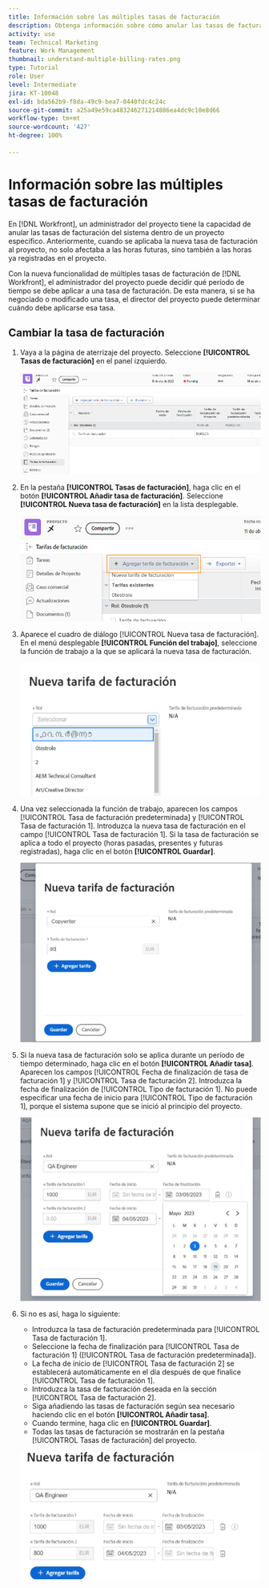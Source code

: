 ```yaml
---
title: Información sobre las múltiples tasas de facturación
description: Obtenga información sobre cómo anular las tasas de facturación del sistema en un proyecto.
activity: use
team: Technical Marketing
feature: Work Management
thumbnail: understand-multiple-billing-rates.png
type: Tutorial
role: User
level: Intermediate
jira: KT-10048
exl-id: bda562b9-f8da-49c9-bea7-0440fdc4c24c
source-git-commit: a25a49e59ca483246271214886ea4dc9c10e8d66
workflow-type: tm+mt
source-wordcount: '427'
ht-degree: 100%

---
```


# Información sobre las múltiples tasas de facturación

En [!DNL Workfront], un administrador del proyecto tiene la capacidad de anular las tasas de facturación del sistema dentro de un proyecto específico. Anteriormente, cuando se aplicaba la nueva tasa de facturación al proyecto, no solo afectaba a las horas futuras, sino también a las horas ya registradas en el proyecto.

Con la nueva funcionalidad de múltiples tasas de facturación de [!DNL Workfront], el administrador del proyecto puede decidir qué período de tiempo se debe aplicar a una tasa de facturación. De esta manera, si se ha negociado o modificado una tasa, el director del proyecto puede determinar cuándo debe aplicarse esa tasa.

## Cambiar la tasa de facturación

1. Vaya a la página de aterrizaje del proyecto. Seleccione **[!UICONTROL Tasas de facturación]** en el panel izquierdo.

   ![Una imagen seleccionando [!UICONTROL Tasas de facturación] en [!DNL Workfront]](assets/project-finances-1.png)

1. En la pestaña **[!UICONTROL Tasas de facturación]**, haga clic en el botón **[!UICONTROL Añadir tasa de facturación]**. Seleccione **[!UICONTROL Nueva tasa de facturación]** en la lista desplegable.

   ![Una imagen que muestra la selección de la [!UICONTROL Nueva tasa de facturación] en [!DNL Workfront]](assets/project-finances-2.png)

1. Aparece el cuadro de diálogo [!UICONTROL Nueva tasa de facturación]. En el menú desplegable **[!UICONTROL Función del trabajo]**, seleccione la función de trabajo a la que se aplicará la nueva tasa de facturación.

   ![Una imagen que muestra la selección de funciones de trabajo en una nueva tasa de facturación en [!DNL Workfront]](assets/project-finances-3.png)

1. Una vez seleccionada la función de trabajo, aparecen los campos [!UICONTROL Tasa de facturación predeterminada] y [!UICONTROL Tasa de facturación 1]. Introduzca la nueva tasa de facturación en el campo [!UICONTROL Tasa de facturación 1]. Si la tasa de facturación se aplica a todo el proyecto (horas pasadas, presentes y futuras registradas), haga clic en el botón **[!UICONTROL Guardar]**.

   ![Una imagen que muestra cómo guardar una nueva tasa de facturación que se aplica a todo el proyecto en [!DNL Workfront]](assets/project-finances-5.png)

1. Si la nueva tasa de facturación solo se aplica durante un período de tiempo determinado, haga clic en el botón **[!UICONTROL Añadir tasa]**. Aparecen los campos [!UICONTROL Fecha de finalización de tasa de facturación 1] y [!UICONTROL Tasa de facturación 2]. Introduzca la fecha de finalización de [!UICONTROL Tipo de facturación 1]. No puede especificar una fecha de inicio para [!UICONTROL Tipo de facturación 1], porque el sistema supone que se inició al principio del proyecto.

   ![Una imagen que muestra cómo se crea una nueva tasa de facturación que se aplica a un período determinado, a partir del inicio del proyecto en [!DNL Workfront]](assets/project-finances-6.png)

1. Si no es así, haga lo siguiente:

   * Introduzca la tasa de facturación predeterminada para [!UICONTROL Tasa de facturación 1].
   * Seleccione la fecha de finalización para [!UICONTROL Tasa de facturación 1] ([!UICONTROL Tasa de facturación predeterminada]).
   * La fecha de inicio de [!UICONTROL Tasa de facturación 2] se establecerá automáticamente en el día después de que finalice [!UICONTROL Tasa de facturación 1].
   * Introduzca la tasa de facturación deseada en la sección [!UICONTROL Tasa de facturación 2].
   * Siga añadiendo las tasas de facturación según sea necesario haciendo clic en el botón **[!UICONTROL Añadir tasa]**.
   * Cuando termine, haga clic en **[!UICONTROL Guardar]**.
   * Todas las tasas de facturación se mostrarán en la pestaña [!UICONTROL Tasas de facturación] del proyecto.

   ![Una imagen creando nuevas tasas de facturación que se aplican a los diferentes períodos de tiempo en [!DNL Workfront]](assets/project-finances-7.png)

